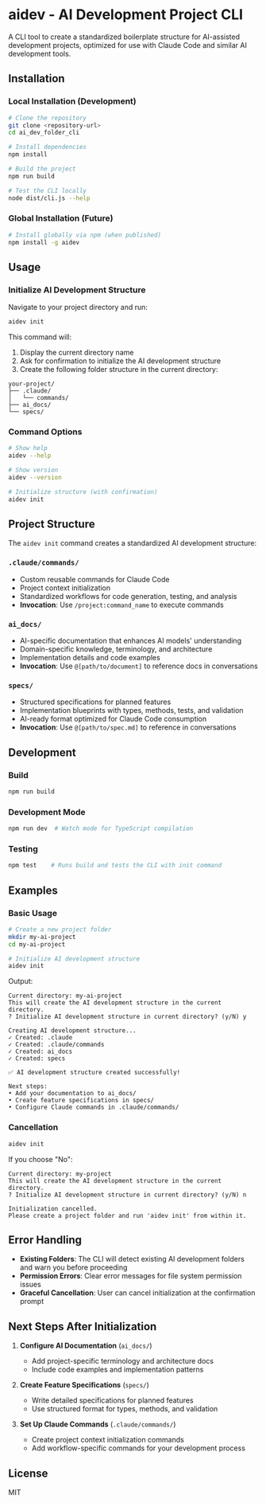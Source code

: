 # aidev - AI Development Project CLI

A CLI tool to create a standardized boilerplate structure for AI-assisted development projects, optimized for use with Claude Code and similar AI development tools.

## Installation

### Local Installation (Development)

```bash
# Clone the repository
git clone <repository-url>
cd ai_dev_folder_cli

# Install dependencies
npm install

# Build the project
npm run build

# Test the CLI locally
node dist/cli.js --help
```

### Global Installation (Future)

```bash
# Install globally via npm (when published)
npm install -g aidev
```

## Usage

### Initialize AI Development Structure

Navigate to your project directory and run:

```bash
aidev init
```

This command will:

1. Display the current directory name
2. Ask for confirmation to initialize the AI development structure
3. Create the following folder structure in the current directory:

```
your-project/
├── .claude/
│   └── commands/
├── ai_docs/
└── specs/
```

### Command Options

```bash
# Show help
aidev --help

# Show version
aidev --version

# Initialize structure (with confirmation)
aidev init
```

## Project Structure

The `aidev init` command creates a standardized AI development structure:

### `.claude/commands/`
- Custom reusable commands for Claude Code
- Project context initialization
- Standardized workflows for code generation, testing, and analysis
- **Invocation**: Use `/project:command_name` to execute commands

### `ai_docs/`
- AI-specific documentation that enhances AI models' understanding
- Domain-specific knowledge, terminology, and architecture
- Implementation details and code examples
- **Invocation**: Use `@[path/to/document]` to reference docs in conversations

### `specs/`
- Structured specifications for planned features
- Implementation blueprints with types, methods, tests, and validation
- AI-ready format optimized for Claude Code consumption
- **Invocation**: Use `@[path/to/spec.md]` to reference in conversations

## Development

### Build

```bash
npm run build
```

### Development Mode

```bash
npm run dev  # Watch mode for TypeScript compilation
```

### Testing

```bash
npm test    # Runs build and tests the CLI with init command
```

## Examples

### Basic Usage

```bash
# Create a new project folder
mkdir my-ai-project
cd my-ai-project

# Initialize AI development structure
aidev init
```

Output:
```
Current directory: my-ai-project
This will create the AI development structure in the current directory.
? Initialize AI development structure in current directory? (y/N) y

Creating AI development structure...
✓ Created: .claude
✓ Created: .claude/commands
✓ Created: ai_docs
✓ Created: specs

✅ AI development structure created successfully!

Next steps:
• Add your documentation to ai_docs/
• Create feature specifications in specs/
• Configure Claude commands in .claude/commands/
```

### Cancellation

```bash
aidev init
```

If you choose "No":
```
Current directory: my-project
This will create the AI development structure in the current directory.
? Initialize AI development structure in current directory? (y/N) n

Initialization cancelled.
Please create a project folder and run 'aidev init' from within it.
```

## Error Handling

- **Existing Folders**: The CLI will detect existing AI development folders and warn you before proceeding
- **Permission Errors**: Clear error messages for file system permission issues
- **Graceful Cancellation**: User can cancel initialization at the confirmation prompt

## Next Steps After Initialization

1. **Configure AI Documentation** (`ai_docs/`)
   - Add project-specific terminology and architecture docs
   - Include code examples and implementation patterns

2. **Create Feature Specifications** (`specs/`)
   - Write detailed specifications for planned features
   - Use structured format for types, methods, and validation

3. **Set Up Claude Commands** (`.claude/commands/`)
   - Create project context initialization commands
   - Add workflow-specific commands for your development process

## License

MIT